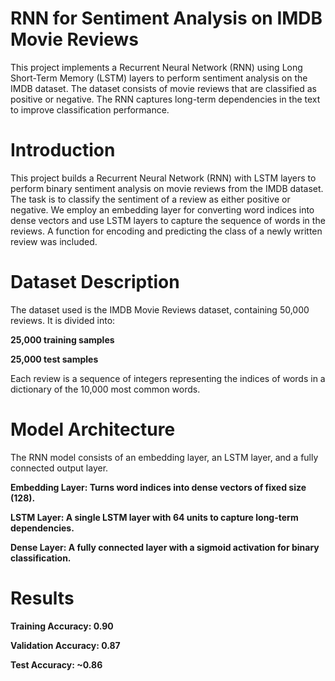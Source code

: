 # RNN for Sentiment Analysis on IMDB Movie Reviews

This project implements a Recurrent Neural Network (RNN) using Long Short-Term Memory (LSTM) layers to perform sentiment analysis on the IMDB dataset. The dataset consists of movie reviews that are classified as positive or negative. The RNN captures long-term dependencies in the text to improve classification performance.

# Introduction

This project builds a Recurrent Neural Network (RNN) with LSTM layers to perform binary sentiment analysis on movie reviews from the IMDB dataset. The task is to classify the sentiment of a review as either positive or negative. We employ an embedding layer for converting word indices into dense vectors and use LSTM layers to capture the sequence of words in the reviews. A function for encoding and predicting the class of a newly written review was included.

# Dataset Description

The dataset used is the IMDB Movie Reviews dataset, containing 50,000 reviews. It is divided into:

**25,000 training samples**

**25,000 test samples**

Each review is a sequence of integers representing the indices of words in a dictionary of the 10,000 most common words.

# Model Architecture

The RNN model consists of an embedding layer, an LSTM layer, and a fully connected output layer.

**Embedding Layer: Turns word indices into dense vectors of fixed size (128).**

**LSTM Layer: A single LSTM layer with 64 units to capture long-term dependencies.**

**Dense Layer: A fully connected layer with a sigmoid activation for binary classification.**

# Results

**Training Accuracy: 0.90**

**Validation Accuracy: 0.87**

**Test Accuracy: ~0.86**
